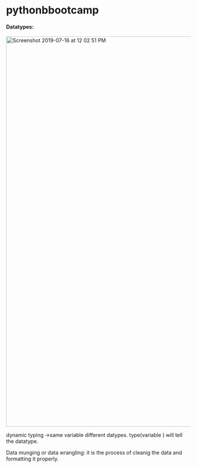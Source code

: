 # pythonbbootcamp

#### Datatypes:
<img width="1066" alt="Screenshot 2019-07-16 at 12 02 51 PM" src="https://user-images.githubusercontent.com/8262606/61271237-afb65680-a7c1-11e9-8a58-0e058196ac1d.png">

dynamic typing ->same variable different datypes.
type(variable ) will tell the datatype.


Data munging or data wrangling:
it is  the process of cleanig the data and formatting it properly.
